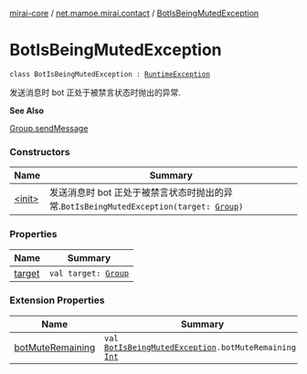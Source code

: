 [mirai-core](../../index.md) / [net.mamoe.mirai.contact](../index.md) / [BotIsBeingMutedException](./index.md)

# BotIsBeingMutedException

`class BotIsBeingMutedException : `[`RuntimeException`](https://kotlinlang.org/api/latest/jvm/stdlib/kotlin/-runtime-exception/index.html)

发送消息时 bot 正处于被禁言状态时抛出的异常.

**See Also**

[Group.sendMessage](../-group/send-message.md)

### Constructors

| Name | Summary |
|---|---|
| [&lt;init&gt;](-init-.md) | 发送消息时 bot 正处于被禁言状态时抛出的异常.`BotIsBeingMutedException(target: `[`Group`](../-group/index.md)`)` |

### Properties

| Name | Summary |
|---|---|
| [target](target.md) | `val target: `[`Group`](../-group/index.md) |

### Extension Properties

| Name | Summary |
|---|---|
| [botMuteRemaining](../bot-mute-remaining.md) | `val `[`BotIsBeingMutedException`](./index.md)`.botMuteRemaining: `[`Int`](https://kotlinlang.org/api/latest/jvm/stdlib/kotlin/-int/index.html) |
